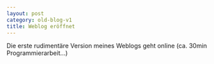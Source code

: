 ```yaml
---
layout: post
category: old-blog-v1
title: Weblog eröffnet
---
```


Die erste rudimentäre Version meines Weblogs geht online (ca. 30min Programmierarbeit...)